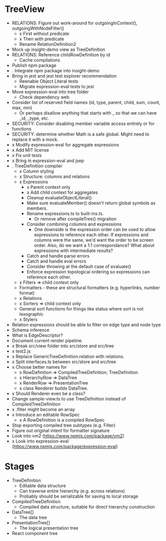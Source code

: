 # TreeView

* RELATIONS: Figure out work-around for outgoingInContext(), outgoingWithNodeFilter()
  * x First without predicate
  * x Then with predicate
  * Rename RelationDefinition2
* Mock up insight-demo view as TreeDefinition
* RELATIONS: Reference childRowDefinition by id
  * Cache compilations
* Publish npm package
* . Integrate npm package into insight-demo
* Bring in jest and jest test explorer recommendation
    * Reenable Object Literal tests
  * Migrate expression-eval tests to jest
* Move expression-eval into tree folder
  * Check dependency web
* Consider list of reserved field names (id, type, parent, child, sum, count, max, min)
    * Or perhaps disallow anything that starts with _ so that we can have _id, _type, etc.
* SECURITY: Consider disabling member variable access entirely or for functions
* SECURITY: determine whether Math is a safe global. Might need to replace it with a mock.
* x Modify expression-eval for aggregate expressions
* x Add MIT license
* x Fix unit tests
* x Bring in expression-eval and jsep
* . TreeDefinition compiler
  * x Column styling
  * x Structure: columns and relations
  * x Expressions
    * x Parent context only
    * x Add child context for aggregates
    * Cleanup evaluateObjectLiteral()
    * Make sure evaluateMember() doesn't return global symbols as members.
    * Rename expressions.ts to built-ins.ts.
      * Or remove after compileTree() migration
    * Consider combining columns and expressions
      * One downside is the expression order can be used to allow expressions to reference each other. If expressions and columns were the same, we'd want the order to be screen order. Also, do we want a 1:1 correspondance? What about expressions with intermediate results?
    * Catch and handle parse errors
    * Catch and handle eval errors
    * Consider throwing at the default case of evaluate()
    * Enforce expression topological ordering so expressions can reference each other.
  * x Filters => child context only
  * Formatters - these are structural formatters (e.g. hyperlinks, number format)
  * x Relations
  * x Sorters => child context only
  * General sort functions for things like status where sort is not lexographic
  * x Stylers
* Relation expressions should be able to filter on edge type and node type
* Schema inference
* What is EdgeDescriptor?
* Document current render pipeline.
* x Break src/view folder into src/store and src/tree
* x test2.js
* x Replace GenericTreeDefinition.relation with relations.
* x Split interfaces.ts between src/store and src/tree
* x Choose better names for
  * x RowDefinition => CompiledTreeDefinition, TreeDefinition
  * x HierarchyRow => DataTree
  * x RenderRow => PresentationTree
  * x class Renderer builds DataTree.
* x Should Renderer even be a class?
* Change sample-view.ts to use TreeDefinition instead of CompiledTreeDefinition
* x .filter might become an array
* x Introduce an editable RowSpec
  * x A RowDefinition is a compiled RowSpec
* Stop exporting compiled tree subtypes (e.g. Filter)
* Figure out original intent for formatter signature
* Look into vm2 (https://www.npmjs.com/package/vm2)
* x Look into expression-eval (https://www.npmjs.com/package/expression-eval)

# Stages

* TreeDefinition
  * Editable data structure
  * Can traverse entire hierarchy (e.g. across relations)
  * Probably should be serializable for saving to local storage
* CompiledTreeDefinition
  * Compiled data structure, suitable for direct hierarchy construction
* DataTree[]
  * The data tree
* PresentationTree[]
  * The logical presentation tree
* React component tree

